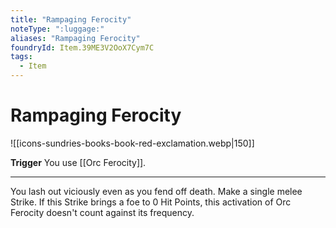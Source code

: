 ```yaml
---
title: "Rampaging Ferocity"
noteType: ":luggage:"
aliases: "Rampaging Ferocity"
foundryId: Item.39ME3V2OoX7Cym7C
tags:
  - Item
---
```


# Rampaging Ferocity
![[icons-sundries-books-book-red-exclamation.webp|150]]

**Trigger** You use [[Orc Ferocity]].

* * *

You lash out viciously even as you fend off death. Make a single melee Strike. If this Strike brings a foe to 0 Hit Points, this activation of Orc Ferocity doesn't count against its frequency.
